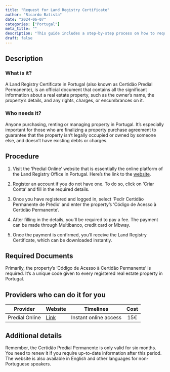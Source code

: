 ```yaml
---
title: "Request for Land Registry Certificate"
author: "Ricardo Batista"
date: "2024-06-07"
categories: ["Portugal"]
meta_title: ""
description: "This guide includes a step-by-step process on how to request a Land Registry Certificate in Portugal."
draft: false
---
```


## Description

### What is it?
A Land Registry Certificate in Portugal (also known as Certidão Predial Permanente), is an official document that contains all the significant information about a real estate property, such as the owner’s name, the property’s details, and any rights, charges, or encumbrances on it. 

### Who needs it?
Anyone purchasing, renting or managing property in Portugal. It’s especially important for those who are finalizing a property purchase agreement to guarantee that the property isn’t legally occupied or owned by someone else, and doesn’t have existing debts or charges.

## Procedure

1. Visit the ‘Predial Online’ website that is essentially the online platform of the Land Registry Office in Portugal. Here’s the link to the [website](https://www.predialonline.pt/PredialOnline/).

2. Register an account if you do not have one. To do so, click on ‘Criar Conta’ and fill in the required details.

3. Once you have registered and logged in, select ‘Pedir Certidão Permanente de Prédio’ and enter the property’s ‘Código de Acesso à Certidão Permanente’.

4. After filling in the details, you'll be required to pay a fee. The payment can be made through Multibanco, credit card or Mbway.

5. Once the payment is confirmed, you’ll receive the Land Registry Certificate, which can be downloaded instantly.

## Required Documents

Primarily, the property’s ‘Código de Acesso à Certidão Permanente’ is required. It’s a unique code given to every registered real estate property in Portugal.

## Providers who can do it for you

| Provider        |     Website                                      |     Timelines           |       Cost             |
| --------------- | ---------------                                  |  :-------------:        | :-------------:        |
| Predial Online  |  [Link](https://www.predialonline.pt/PredialOnline/) |      Instant online access |        15€            |

## Additional details
Remember, the Certidão Predial Permanente is only valid for six months. You need to renew it if you require up-to-date information after this period.
The website is also available in English and other languages for non-Portuguese speakers.